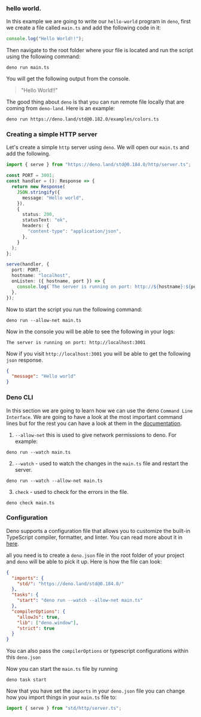 ### hello world.

In this example we are going to write our `hello-world` program in `deno`, first we create a file called `main.ts` and add the following code in it:

```ts
console.log("Hello World!!");
```

Then navigate to the root folder where your file is located and run the script using the following command:

```shell
deno run main.ts
```

You will get the following output from the console.

> "Hello World!!"

The good thing about `deno` is that you can run remote file locally that are coming from `deno-land`. Here is an example:

```shell
deno run https://deno.land/std@0.182.0/examples/colors.ts
```

### Creating a simple HTTP server

Let's create a simple `http` server using `deno`. We will open our `main.ts` and add the following.

```ts
import { serve } from "https://deno.land/std@0.184.0/http/server.ts";

const PORT = 3001;
const handler = (): Response => {
  return new Response(
    JSON.stringify({
      message: "Hello world",
    }),
    {
      status: 200,
      statusText: "ok",
      headers: {
        "content-type": "application/json",
      },
    }
  );
};

serve(handler, {
  port: PORT,
  hostname: "localhost",
  onListen: ({ hostname, port }) => {
    console.log(`The server is running on port: http://${hostname}:${port}`);
  },
});
```

Now to start the script you run the following command:

```shell
deno run --allow-net main.ts
```

Now in the console you will be able to see the following in your logs:

```shell
The server is running on port: http://localhost:3001
```

Now if you visit `http://localhost:3001` you will be able to get the following `json` response.

```json
{
  "message": "Hello world"
}
```

### Deno CLI

In this section we are going to learn how we can use the deno `Command Line Interface`. We are going to have a look at the most important command lines but for the rest you can have a look at them in the [documentation](https://deno.land/manual@v1.32.3/getting_started/command_line_interface).

1. `--allow-net` this is used to give network permissions to deno. For example:

```shell
deno run --watch main.ts
```

2. `--watch` - used to watch the changes in the `main.ts` file and restart the server.

```shell
deno run --watch --allow-net main.ts
```

3. `check` - used to check for the errors in the file.

```shell
deno check main.ts
```

### Configuration

Deno supports a configuration file that allows you to customize the built-in TypeScript compiler, formatter, and linter. You can read more about it in [here](https://deno.land/manual@v1.32.3/getting_started/configuration_file).

all you need is to create a `deno.json` file in the root folder of your project and `deno` will be able to pick it up. Here is how the file can look:

```json
{
  "imports": {
    "std/": "https://deno.land/std@0.184.0/"
  },
  "tasks": {
    "start": "deno run --watch --allow-net main.ts"
  },
  "compilerOptions": {
    "allowJs": true,
    "lib": ["deno.window"],
    "strict": true
  }
}
```

You can also pass the `compilerOptions` or typescript configurations within this `deno.json`

Now you can start the `main.ts` file by running

```shell
deno task start
```

Now that you have set the `imports` in your `deno.json` file you can change how you import things in your `main.ts` file to:

```ts
import { serve } from "std/http/server.ts";
```
